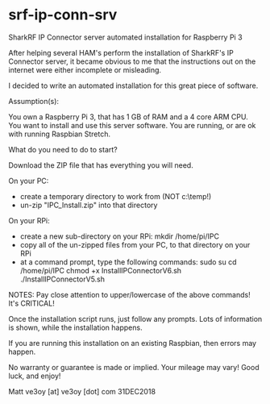 # srf-ip-conn-srv
SharkRF IP Connector server automated installation for Raspberry Pi 3

After helping several HAM's perform the installation of SharkRF's IP Connector server,
it became obvious to me that the instructions out on the internet were either
incomplete or misleading.

I decided to write an automated installation for this great piece of software.

Assumption(s):

You own a Raspberry Pi 3, that has 1 GB of RAM and a 4 core ARM CPU.
You want to install and use this server software.
You are running, or are ok with running Raspbian Stretch.

What do you need to do to start?

Download the ZIP file that has everything you will need.

On your PC:
- create a temporary directory to work from (NOT c:\temp!)
- un-zip "IPC_Install.zip" into that directory

On your RPi:
- create a new sub-directory on your RPi:  mkdir /home/pi/IPC
- copy all of the un-zipped files from your PC, to that directory on your RPi
- at a command prompt, type the following commands:
	sudo su
	cd /home/pi/IPC
	chmod +x InstallIPConnectorV6.sh
	./InstallIPConnectorV5.sh

NOTES:
Pay close attention to upper/lowercase of the above commands!
It's CRITICAL!

Once the installation script runs, just follow any prompts.
Lots of information is shown, while the installation happens.

If you are running this installation on an existing Raspbian, then errors may happen.

No warranty or guarantee is made or implied.
Your mileage may vary!
Good luck, and enjoy!

Matt
ve3oy [at] ve3oy [dot] com
31DEC2018
